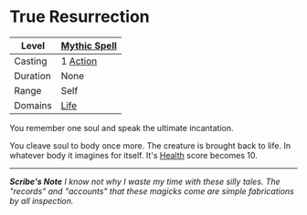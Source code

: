 # True Resurrection

| Level    | [Mythic Spell]({Mythic%20Spells}.md)                                  |
| -------- | --------------------------------------------------------------------- |
| Casting  | 1 [Action](../../../../Game%20Procedures/Core%20Procedures/Action.md) |
| Duration | None                                                                  |
| Range    | Self                                                                  |
| Domains  | [Life](../../Spell%20Domains/Life.md)                                 |

You remember one soul and speak the ultimate incantation.

You cleave soul to body once more. The creature is brought back to life. In whatever body it imagines for itself. It's [Health](../../../../Player%20Characters/Attributes/Health.md) score becomes 10.

---
***Scribe's Note***
*I know not why I waste my time with these silly tales. The "records" and "accounts" that these magicks come are simple fabrications by all inspection.*

